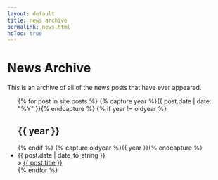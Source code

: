 ```yaml
---
layout: default
title: news archive
permalink: news.html
noToc: true
---
```


<h1>News Archive</h1>

This is an archive of all of the news posts that have ever appeared.

<ul class="posts">
  {% for post in site.posts %}
  {% capture year %}{{ post.date | date: "%Y" }}{% endcapture %}
  {% if year != oldyear %}<h2>{{ year }}</h2>{% endif %}
  {% capture oldyear %}{{ year }}{% endcapture %}

  <li><span>{{ post.date | date_to_string }}</span> <br>&raquo; <a href="{{ post.url }}">{{ post.title }}</a></li>
  {% endfor %}
</ul>
